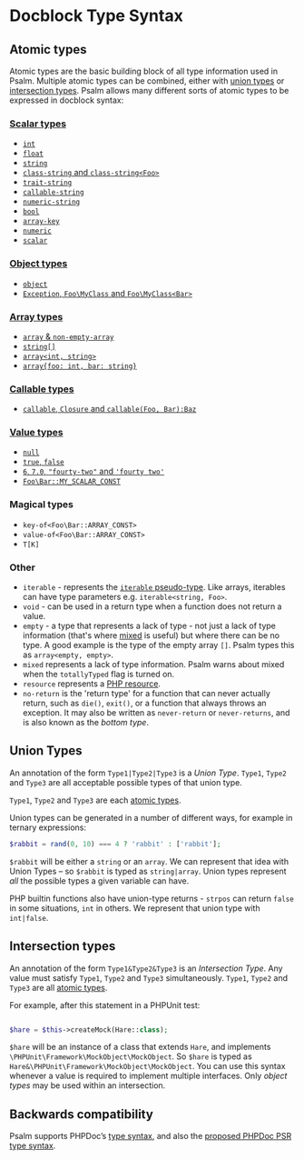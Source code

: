 # Docblock Type Syntax

## Atomic types

Atomic types are the basic building block of all type information used in Psalm. Multiple atomic types can be combined, either with [union types](#union-types) or [intersection types](#intersection_types). Psalm allows many different sorts of atomic types to be expressed in docblock syntax:

### [Scalar types](type_syntax/scalar_types.md)

- [`int`](type_syntax/scalar_types.md)
- [`float`](type_syntax/scalar_types.md)
- [`string`](type_syntax/scalar_types.md)
- [`class-string` and `class-string<Foo>`](type_syntax/scalar_types.md#class-string)
- [`trait-string`](type_syntax/scalar_types.md#trait-string)
- [`callable-string`](type_syntax/scalar_types.md#callable-string)
- [`numeric-string`](type_syntax/scalar_types.md#numeric-string)
- [`bool`](type_syntax/scalar_types.md)
- [`array-key`](type_syntax/scalar_types.md#array-key)
- [`numeric`](type_syntax/scalar_types.md#numeric)
- [`scalar`](type_syntax/scalar_types.md#scalar)

### [Object types](type_syntax/object_types.md)

- [`object`](type_syntax/object_types.md)
- [`Exception`, `Foo\MyClass` and `Foo\MyClass<Bar>`](type_syntax/object_types.md)

### [Array types](type_syntax/array_types.md)

- [`array` & `non-empty-array`](type_syntax/array_types.md)
- [`string[]`](type_syntax/array_types.md#phpdoc-syntax)
- [`array<int, string>`](type_syntax/array_types.md#generic-arrays)
- [`array{foo: int, bar: string}`](type_syntax/array_types.md#object-like-arrays)

### [Callable types](type_syntax/callable_types.md)

- [`callable`, `Closure` and `callable(Foo, Bar):Baz`](type_syntax/callable_types.md)

### [Value types](type_syntax/value_types.md)

- [`null`](type_syntax/value_types.md#null)
- [`true`, `false`](type_syntax/value_types.md#true-false)
- [`6`, `7.0`, `"fourty-two"` and `'fourty two'`](type_syntax/value_types.md#some_string-4-314)
- [`Foo\Bar::MY_SCALAR_CONST`](type_syntax/value_types.md#regular-class-constants)

### Magical types

- `key-of<Foo\Bar::ARRAY_CONST>`
- `value-of<Foo\Bar::ARRAY_CONST>`
- `T[K]`

### Other

- `iterable` - represents the [`iterable` pseudo-type](https://php.net/manual/en/language.types.iterable.php). Like arrays, iterables can have type parameters e.g. `iterable<string, Foo>`.
- `void` - can be used in a return type when a function does not return a value.
- `empty` - a type that represents a lack of type - not just a lack of type information (that's where [mixed](#mixed) is useful) but where there can be no type. A good example is the type of the empty array `[]`. Psalm types this as `array<empty, empty>`.
- `mixed` represents a lack of type information. Psalm warns about mixed when the `totallyTyped` flag is turned on.
- `resource` represents a [PHP resource](https://www.php.net/manual/en/language.types.resource.php).
- `no-return` is the 'return type' for a function that can never actually return, such as `die()`, `exit()`, or a function that
always throws an exception. It may also be written as `never-return` or `never-returns`, and  is also known as the *bottom type*.

## Union Types

An annotation of the form `Type1|Type2|Type3` is a _Union Type_. `Type1`, `Type2` and `Type3` are all acceptable possible types of that union type.

`Type1`, `Type2` and `Type3` are each [atomic types](#atomic-types).

Union types can be generated in a number of different ways, for example in ternary expressions:

```php
$rabbit = rand(0, 10) === 4 ? 'rabbit' : ['rabbit'];
```

`$rabbit` will be either a `string` or an `array`. We can represent that idea with Union Types – so `$rabbit` is typed as `string|array`. Union types represent *all* the possible types a given variable can have.

PHP builtin functions also have union-type returns - `strpos` can return `false` in some situations, `int` in others. We represent that union type with `int|false`.

## Intersection types

An annotation of the form `Type1&Type2&Type3` is an _Intersection Type_. Any value must satisfy `Type1`, `Type2` and `Type3` simultaneously. `Type1`, `Type2` and `Type3` are all [atomic types](#atomic_types).

For example, after this statement in a PHPUnit test:
```php

$hare = $this->createMock(Hare::class);
```
`$hare` will be an instance of a class that extends `Hare`, and implements `\PHPUnit\Framework\MockObject\MockObject`. So
`$hare` is typed as `Hare&\PHPUnit\Framework\MockObject\MockObject`. You can use this syntax whenever a value is
required to implement multiple interfaces. Only *object types* may be used within an intersection.

## Backwards compatibility

Psalm supports PHPDoc’s [type syntax](https://docs.phpdoc.org/guides/types.html), and also the [proposed PHPDoc PSR type syntax](https://github.com/php-fig/fig-standards/blob/master/proposed/phpdoc.md#appendix-a-types).
